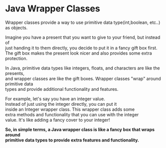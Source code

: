 # Java Wrapper Classes

Wrapper classes provide a way to use primitive data type(int,boolean, etc..) as objects.  

Imagine you have a present that you want to give to your friend, but instead of   
just handing it to them directly, you decide to put it in a fancy gift box first.   
The gift box makes the present look nicer and also provides some extra protection.  


In Java, primitive data types like integers, floats, and characters are like the presents,   
and wrapper classes are like the gift boxes. Wrapper classes "wrap" around primitive data   
types and provide additional functionality and features.

For example, let's say you have an integer value.   
Instead of just using the integer directly, you can put it   
inside an Integer wrapper class. This wrapper class adds some   
extra methods and functionality that you can use with the integer   
value. It's like adding a fancy cover to your integer!

**So, in simple terms, a Java wrapper class is like a fancy box that wraps around   
primitive data types to provide extra features and functionality.**